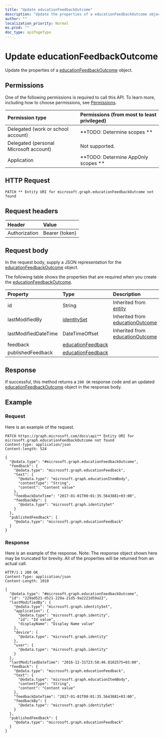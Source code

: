 ```yaml
---
title: "Update educationFeedbackOutcome"
description: "Update the properties of a educationFeedbackOutcome object."
author: ""
localization_priority: Normal
ms.prod: ""
doc_type: apiPageType
---
```


# Update educationFeedbackOutcome

Update the properties of a [educationFeedbackOutcome](../resources/educationfeedbackoutcome.md) object.

## Permissions
One of the following permissions is required to call this API. To learn more, including how to choose permissions, see [Permissions](/concepts/permissions-reference.md).

|Permission type|Permissions (from most to least privileged)|
|:---|:---|
|Delegated (work or school account)|**TODO: Determine scopes **|
|Delegated (personal Microsoft account)|Not supported.|
|Application|**TODO: Determine AppOnly scopes **|

## HTTP Request
<!-- {
  "blockType": "ignored"
}
-->
``` http
PATCH ** Entity URI for microsoft.graph.educationFeedbackOutcome not found
```

## Request headers
|Header|Value|
|:---|:---|
|Authorization|Bearer {token}|

## Request body
In the request body, supply a JSON representation for the [educationFeedbackOutcome](../resources/educationFeedbackOutcome.md) object.

The following table shows the properties that are required when you create the [educationFeedbackOutcome](../resources/educationfeedbackoutcome.md).

|Property|Type|Description|
|:---|:---|:---|
|id|String| Inherited from [entity](../resources/entity.md)|
|lastModifiedBy|[identitySet](../resources/identitySet.md)| Inherited from [educationOutcome](../resources/educationOutcome.md)|
|lastModifiedDateTime|DateTimeOffset| Inherited from [educationOutcome](../resources/educationOutcome.md)|
|feedback|[educationFeedback](../resources/educationFeedback.md)||
|publishedFeedback|[educationFeedback](../resources/educationFeedback.md)||



## Response
If successful, this method returns a `200 OK` response code and an updated [educationFeedbackOutcome](../resources/educationfeedbackoutcome.md) object in the response body.

## Example

### Request
Here is an example of the request.
<!-- {
  "blockType": "request",
  "name": "update_educationfeedbackoutcome"
}
-->
``` http
PATCH https://graph.microsoft.com/docs\api** Entity URI for microsoft.graph.educationFeedbackOutcome not found
Content-type: application/json
Content-length: 524

{
  "@odata.type": "#microsoft.graph.educationFeedbackOutcome",
  "feedback": {
    "@odata.type": "microsoft.graph.educationFeedback",
    "text": {
      "@odata.type": "microsoft.graph.educationItemBody",
      "contentType": "String",
      "content": "Content value"
    },
    "feedbackDateTime": "2017-01-01T00:01:35.5643881+03:00",
    "feedbackBy": {
      "@odata.type": "microsoft.graph.identitySet"
    }
  },
  "publishedFeedback": {
    "@odata.type": "microsoft.graph.educationFeedback"
  }
}
```

### Response
Here is an example of the response. Note: The response object shown here may be truncated for brevity. All of the properties will be returned from an actual call.
<!-- {
  "blockType": "response",
  "truncated": true
}
-->
``` http
HTTP/1.1 200 OK
Content-Type: application/json
Content-Length: 1010

{
  "@odata.type": "#microsoft.graph.educationFeedbackOutcome",
  "id": "229ad521-d521-229a-21d5-9a2221d59a22",
  "lastModifiedBy": {
    "@odata.type": "microsoft.graph.identitySet",
    "application": {
      "@odata.type": "microsoft.graph.identity",
      "id": "Id value",
      "displayName": "Display Name value"
    },
    "device": {
      "@odata.type": "microsoft.graph.identity"
    },
    "user": {
      "@odata.type": "microsoft.graph.identity"
    }
  },
  "lastModifiedDateTime": "2016-12-31T23:58:46.8102575+03:00",
  "feedback": {
    "@odata.type": "microsoft.graph.educationFeedback",
    "text": {
      "@odata.type": "microsoft.graph.educationItemBody",
      "contentType": "String",
      "content": "Content value"
    },
    "feedbackDateTime": "2017-01-01T00:01:35.5643881+03:00",
    "feedbackBy": {
      "@odata.type": "microsoft.graph.identitySet"
    }
  },
  "publishedFeedback": {
    "@odata.type": "microsoft.graph.educationFeedback"
  }
}
```

